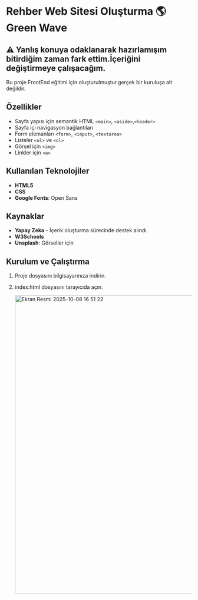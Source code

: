 # Rehber Web Sitesi Oluşturma 🌎 Green Wave 
## ⚠️ Yanlış konuya odaklanarak hazırlamışım bitirdiğim zaman fark ettim.İçeriğini değiştirmeye çalışacağım.
Bu proje FrontEnd eğitimi için oluşturulmuştur.gerçek bir kuruluşa ait değildir.

## Özellikler
* Sayfa yapısı için semantik HTML `<main>`, `<aside>`,`<header>` 
* Sayfa içi navigasyon bağlantıları 
* Form elemanları `<form>`, `<input>`, `<textarea>`
* Listeler `<ul>` ve `<ol>` 
* Görsel için `<img>`
* Linkler için `<a>`

## Kullanılan Teknolojiler
- **HTML5**
- **CSS** 
- **Google Fonts**: Open Sans
  
  
##  Kaynaklar
- **Yapay Zeka** – İçerik oluşturma sürecinde destek alındı.  
- **W3Schools** 
- **Unsplash**: Görseller için
  
## Kurulum ve Çalıştırma
1. Proje dosyasını bilgisayarınıza indirin.
2. index.html dosyasını tarayıcıda açın.

   
   <img width="681" height="810" alt="Ekran Resmi 2025-10-08 16 51 22" src="https://github.com/user-attachments/assets/89b693e3-bef6-44f4-a2d6-8d69968192e5" />
